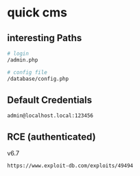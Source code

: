 # quick cms

## interesting Paths

```bash
# login
/admin.php

# config file
/database/config.php
```

## Default Credentials

```
admin@localhost.local:123456
```

## RCE (authenticated)

v6.7

```
https://www.exploit-db.com/exploits/49494
```
